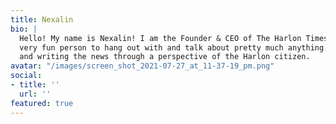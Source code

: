 ```yaml
---
title: Nexalin
bio: |
  Hello! My name is Nexalin! I am the Founder & CEO of The Harlon Times! I am a
  very fun person to hang out with and talk about pretty much anything. I love sports
  and writing the news through a perspective of the Harlon citizen.
avatar: "/images/screen_shot_2021-07-27_at_11-37-19_pm.png"
social:
- title: ''
  url: ''
featured: true
---
```

